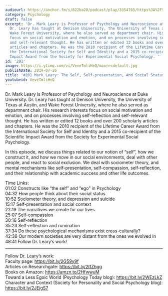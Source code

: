 ```yaml
---
audiourl: https://anchor.fm/s/822ba20/podcast/play/3354765/https%3A%2F%2Fd3ctxlq1ktw2nl.cloudfront.net%2Fproduction%2F2019-4-24%2F15847628-44100-2-7cac3934b4436.m4a
category: Psychology
draft: false
excerpt: 'Dr. Mark Leary is Professor of Psychology and Neuroscience at Duke University.
  Dr. Leary has taught at Denison University, the University of Texas at Austin, and
  Wake Forest University, where he also served as department chair. His research interests
  focus on social motivation and emotion, and on processes involving self-reflection
  and self-relevant thought. He has written or edited 12 books and over 200 scholarly
  articles and chapters. He was the 2010 recipient of the Lifetime Career Award from
  the International Society for Self and Identity and a 2015 co-recipient of the Scientific
  Impact Award from the Society for Experimental Social Psychology. '
id: '201'
image: https://i.ytimg.com/vi/VeveTmliHeQ/maxresdefault.jpg
publishDate: 2019-07-26
title: '#201 Mark Leary: The Self, Self-presentation, And Social Status'
youtubeid: VeveTmliHeQ
---
```

<div class="timelinks">

Dr. Mark Leary is Professor of Psychology and Neuroscience at Duke University. Dr. Leary has taught at Denison University, the University of Texas at Austin, and Wake Forest University, where he also served as department chair. His research interests focus on social motivation and emotion, and on processes involving self-reflection and self-relevant thought. He has written or edited 12 books and over 200 scholarly articles and chapters. He was the 2010 recipient of the Lifetime Career Award from the International Society for Self and Identity and a 2015 co-recipient of the Scientific Impact Award from the Society for Experimental Social Psychology. 

In this episode, we discuss things related to our notion of “self”, how we construct it, and how we move in our social environments, deal with other people, and react to social exclusion. We deal with sociometer theory, and mental mechanisms like self-presentation, self-compassion, self-reflection, and their relationship with academic success and other life outcomes.

Time Links:  
<time>01:02</time> Constructs like “the self” and “ego” in Psychology  
<time>04:32</time> How people think about their social status     
<time>10:52</time> Sociometer theory, and depression and suicide                                                  
<time>15:17</time> Self-presentation and social context                                              
<time>22:19</time> The narratives we create for our lives                                                          
<time>25:07</time> Self-compassion              
<time>30:16</time> Self-reflection               
<time>35:23</time> Self-reflection and rumination  
<time>37:34</time> Do these psychological mechanisms exist cross-culturally?   
<time>42:38</time> Our modern societies are very distant from the ones we evolved in  
<time>48:41</time> Follow Dr. Leary’s work!

---

Follow Dr. Leary’s work:  
Faculty page: https://bit.ly/2G59y9f  
Articles on Researchgate: https://bit.ly/2I1Zhgg  
Books on Amazon: https://amzn.to/2HfwwuM  
Toward a Less Egoic World (Psychology Today blog): https://bit.ly/2WEzLkZ  
Character and Context (Society for Personality and Social Psychology blog): https://bit.ly/2JEjgS7
</div>

